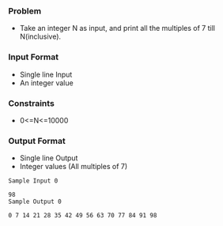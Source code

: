 ### Problem
- Take an integer N as input, and print all the multiples of 7 till N(inclusive).

### Input Format
- Single line Input
- An integer value

### Constraints
- 0<=N<=10000

### Output Format
- Single line Output
- Integer values (All multiples of 7)

```
Sample Input 0

98
Sample Output 0

0 7 14 21 28 35 42 49 56 63 70 77 84 91 98
```